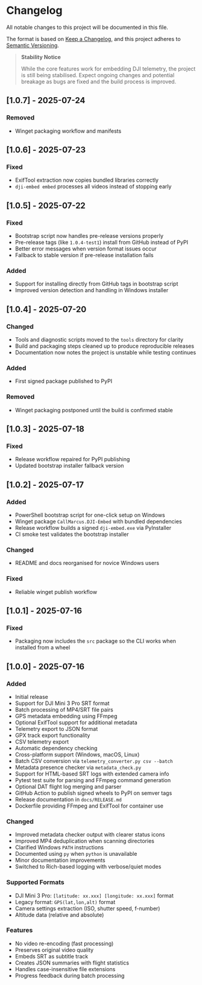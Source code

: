 # Changelog

All notable changes to this project will be documented in this file.

The format is based on [Keep a Changelog](https://keepachangelog.com/en/1.0.0/),
and this project adheres to [Semantic Versioning](https://semver.org/spec/v2.0.0.html).

> **Stability Notice**
>
> While the core features work for embedding DJI telemetry, the project is still
> being stabilised. Expect ongoing changes and potential breakage as bugs are
> fixed and the build process is improved.

## [1.0.7] - 2025-07-24

### Removed
- Winget packaging workflow and manifests

## [1.0.6] - 2025-07-23


### Fixed
- ExifTool extraction now copies bundled libraries correctly
- `dji-embed embed` processes all videos instead of stopping early

## [1.0.5] - 2025-07-22

### Fixed
- Bootstrap script now handles pre-release versions properly
- Pre-release tags (like `1.0.4-test1`) install from GitHub instead of PyPI
- Better error messages when version format issues occur
- Fallback to stable version if pre-release installation fails

### Added
- Support for installing directly from GitHub tags in bootstrap script
- Improved version detection and handling in Windows installer

## [1.0.4] - 2025-07-20

### Changed
- Tools and diagnostic scripts moved to the `tools` directory for clarity
- Build and packaging steps cleaned up to produce reproducible releases
- Documentation now notes the project is unstable while testing continues

### Added
- First signed package published to PyPI

### Removed
- Winget packaging postponed until the build is confirmed stable

## [1.0.3] - 2025-07-18

### Fixed
- Release workflow repaired for PyPI publishing
- Updated bootstrap installer fallback version

## [1.0.2] - 2025-07-17

### Added
- PowerShell bootstrap script for one-click setup on Windows
- Winget package `CallMarcus.DJI-Embed` with bundled dependencies
- Release workflow builds a signed `dji-embed.exe` via PyInstaller
- CI smoke test validates the bootstrap installer

### Changed
- README and docs reorganised for novice Windows users

### Fixed
- Reliable winget publish workflow

## [1.0.1] - 2025-07-16

### Fixed
- Packaging now includes the `src` package so the CLI works when installed from a wheel

## [1.0.0] - 2025-07-16

### Added
- Initial release
- Support for DJI Mini 3 Pro SRT format
- Batch processing of MP4/SRT file pairs
- GPS metadata embedding using FFmpeg
- Optional ExifTool support for additional metadata
- Telemetry export to JSON format
- GPX track export functionality
- CSV telemetry export
- Automatic dependency checking
- Cross-platform support (Windows, macOS, Linux)
- Batch CSV conversion via `telemetry_converter.py csv --batch`
- Metadata presence checker via `metadata_check.py`
- Support for HTML-based SRT logs with extended camera info
- Pytest test suite for parsing and FFmpeg command generation
- Optional DAT flight log merging and parser
- GitHub Action to publish signed wheels to PyPI on semver tags
- Release documentation in `docs/RELEASE.md`
- Dockerfile providing FFmpeg and ExifTool for container use

### Changed
- Improved metadata checker output with clearer status icons
- Improved MP4 deduplication when scanning directories
- Clarified Windows `PATH` instructions
- Documented using `py` when `python` is unavailable
- Minor documentation improvements
- Switched to Rich-based logging with verbose/quiet modes

### Supported Formats
- DJI Mini 3 Pro: `[latitude: xx.xxx] [longitude: xx.xxx]` format
- Legacy format: `GPS(lat,lon,alt)` format
- Camera settings extraction (ISO, shutter speed, f-number)
- Altitude data (relative and absolute)

### Features
- No video re-encoding (fast processing)
- Preserves original video quality
- Embeds SRT as subtitle track
- Creates JSON summaries with flight statistics
- Handles case-insensitive file extensions
- Progress feedback during batch processing

